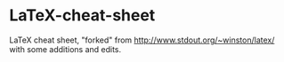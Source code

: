 LaTeX-cheat-sheet
=================
LaTeX cheat sheet, "forked" from http://www.stdout.org/~winston/latex/ with some additions and edits.

